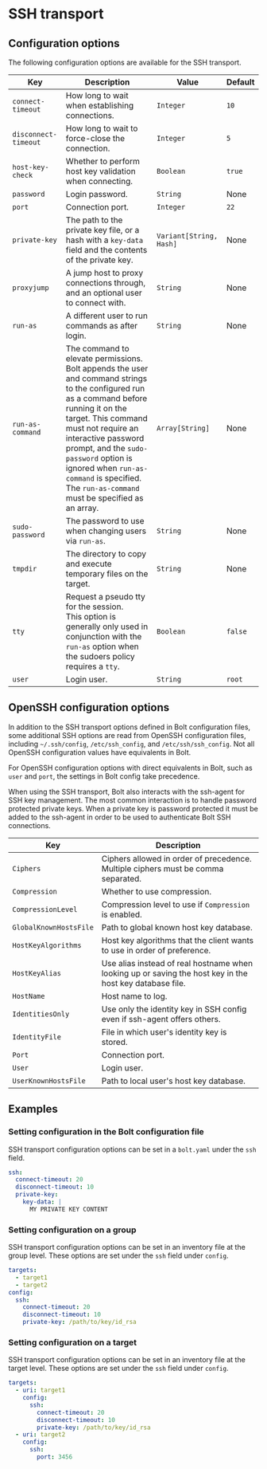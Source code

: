 # SSH transport

## Configuration options

The following configuration options are available for the SSH transport.

| **Key** | **Description** | **Value** | **Default** |
| ------- | --------------- | --------- | ----------- |
| `connect-timeout` | How long to wait when establishing connections. | `Integer` | `10` |
| `disconnect-timeout` | How long to wait to force-close the connection. | `Integer` | `5` |
| `host-key-check` | Whether to perform host key validation when connecting. | `Boolean` | `true` |
| `password` | Login password. | `String` | None |
| `port` | Connection port. | `Integer` | `22` |
| `private-key` | The path to the private key file, or a hash with a `key-data` field and the contents of the private key. | `Variant[String, Hash]` | None |
| `proxyjump` | A jump host to proxy connections through, and an optional user to connect with. | `String` | None |
| `run-as` | A different user to run commands as after login. | `String` | None |
| `run-as-command` | The command to elevate permissions.<br>Bolt appends the user and command strings to the configured run as a command before running it on the target. This command must not require an interactive password prompt, and the `sudo-password` option is ignored when `run-as-command` is specified. The `run-as-command` must be specified as an array. | `Array[String]` | None |
| `sudo-password` | The password to use when changing users via `run-as`. | `String` | None |
| `tmpdir` | The directory to copy and execute temporary files on the target. | `String` | None |
| `tty` | Request a pseudo tty for the session.<br>This option is generally only used in conjunction with the `run-as` option when the sudoers policy requires a `tty`. | `Boolean` | `false` |
| `user` | Login user. | `String` | `root` |

## OpenSSH configuration options

In addition to the SSH transport options defined in Bolt configuration files, some additional SSH options are read from OpenSSH configuration files, including `~/.ssh/config`, `/etc/ssh_config`, and `/etc/ssh/ssh_config`. Not all OpenSSH configuration values have equivalents in Bolt.

For OpenSSH configuration options with direct equivalents in Bolt, such as `user` and `port`, the settings in Bolt config take precedence.

When using the SSH transport, Bolt also interacts with the ssh-agent for SSH key management. The most common interaction is to handle password protected private keys. When a private key is password protected it must be added to the ssh-agent in order to be used to authenticate Bolt SSH connections.

| **Key** | **Description** |
| ------- | --------------- |
| `Ciphers` | Ciphers allowed in order of precedence. Multiple ciphers must be comma separated. |
| `Compression` | Whether to use compression. |
| `CompressionLevel` | Compression level to use if `Compression` is enabled. |
| `GlobalKnownHostsFile` | Path to global known host key database. |
| `HostKeyAlgorithms` | Host key algorithms that the client wants to use in order of preference. |
| `HostKeyAlias` | Use alias instead of real hostname when looking up or saving the host key in the host key database file. |
| `HostName` | Host name to log. |
| `IdentitiesOnly` | Use only the identity key in SSH config even if ssh-agent offers others. |
| `IdentityFile` | File in which user's identity key is stored. |
| `Port` | Connection port. |
| `User` | Login user. |
| `UserKnownHostsFile` | Path to local user's host key database. |

## Examples

### Setting configuration in the Bolt configuration file

SSH transport configuration options can be set in a `bolt.yaml` under the `ssh` field.

```yaml
ssh:
  connect-timeout: 20
  disconnect-timeout: 10
  private-key:
    key-data: |
      MY PRIVATE KEY CONTENT
```

### Setting configuration on a group

SSH transport configuration options can be set in an inventory file at the group level. These options are set under the `ssh` field under `config`.

```yaml
targets:
  - target1
  - target2
config:
  ssh:
    connect-timeout: 20
    disconnect-timeout: 10
    private-key: /path/to/key/id_rsa
```

### Setting configuration on a target

SSH transport configuration options can be set in an inventory file at the target level. These options are set under the `ssh` field under `config`.

```yaml
targets:
  - uri: target1
    config:
      ssh:
        connect-timeout: 20
        disconnect-timeout: 10
        private-key: /path/to/key/id_rsa
  - uri: target2
    config:
      ssh:
        port: 3456
```

<!-- ### Setting configuration in an inventory file

SSH transport configuration options can be set in an inventory file at the group or target level. These options are set under the `ssh` field, which is under the `config` field.

```yaml
targets:
  - uri: target1
    # Target-level configuration
    config:
      ssh:
        run-as-command: ['sudo', '-k', '-n']
# Group-level configuration
config:
  ssh:
    connect-timeout: 20
    disconnect-timeout: 10
    private-key: /path/to/key/id_rsa
``` -->